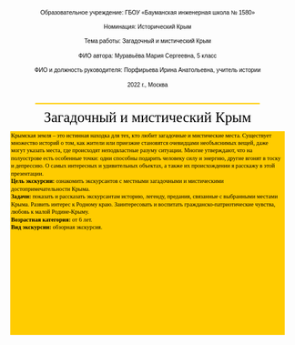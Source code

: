 <script src="http://code.jquery.com/jquery-1.4.2.min.js"></script> <script> var x = document.getElementsByClassName("site-footer-credits"); setTimeout(() => { x[0].remove(); }, 10); </script>

<svg
   width="210mm"
   height="3000mm"
   viewBox="0 0 210 3000"
   version="1.1"
   id="svg5"
   inkscape:version="1.1.2 (1:1.1+202202050950+0a00cf5339)"
   sodipodi:docname="crimea.svg"
   xmlns:inkscape="http://www.inkscape.org/namespaces/inkscape"
   xmlns:sodipodi="http://sodipodi.sourceforge.net/DTD/sodipodi-0.dtd"
   xmlns:xlink="http://www.w3.org/1999/xlink"
   xmlns="http://www.w3.org/2000/svg"
   xmlns:svg="http://www.w3.org/2000/svg">
  <sodipodi:namedview
     id="namedview7"
     pagecolor="#ffffff"
     bordercolor="#666666"
     borderopacity="1.0"
     inkscape:pageshadow="2"
     inkscape:pageopacity="0"
     inkscape:pagecheckerboard="0"
     inkscape:document-units="mm"
     showgrid="false"
     height="3000mm"
     inkscape:zoom="0.32026165"
     inkscape:cx="165.48969"
     inkscape:cy="530.81598"
     inkscape:window-width="1920"
     inkscape:window-height="1129"
     inkscape:window-x="1920"
     inkscape:window-y="0"
     inkscape:window-maximized="1"
     inkscape:current-layer="layer1" />
  <defs
     id="defs2" />
  <g
     inkscape:label="Слой 1"
     inkscape:groupmode="layer"
     id="layer1">
    <text
       xml:space="preserve"
       style="font-style:normal;font-weight:normal;font-size:4.23333px;line-height:1.25;font-family:sans-serif;fill:#000000;fill-opacity:1;stroke:none;stroke-width:0.264583"
       x="105.06718"
       y="13.177654"
       id="text3557"><tspan
         sodipodi:role="line"
         id="tspan3555"
         style="font-size:4.23333px;text-align:center;text-anchor:middle;stroke-width:0.264583"
         x="105.06718"
         y="13.177654">Образовательное учреждение: ГБОУ «Бауманская инженерная школа № 1580»</tspan><tspan
         sodipodi:role="line"
         style="font-size:4.23333px;text-align:center;text-anchor:middle;stroke-width:0.264583"
         x="105.06718"
         y="18.469316"
         id="tspan3559" /><tspan
         sodipodi:role="line"
         style="font-size:4.23333px;text-align:center;text-anchor:middle;stroke-width:0.264583"
         x="105.06718"
         y="23.760979"
         id="tspan3561">Номинация: Исторический Крым</tspan><tspan
         sodipodi:role="line"
         style="font-size:4.23333px;text-align:center;text-anchor:middle;stroke-width:0.264583"
         x="105.06718"
         y="29.052641"
         id="tspan3563" /><tspan
         sodipodi:role="line"
         style="font-size:4.23333px;text-align:center;text-anchor:middle;stroke-width:0.264583"
         x="105.06718"
         y="34.344303"
         id="tspan3565">Тема работы: Загадочный и мистический Крым</tspan><tspan
         sodipodi:role="line"
         style="font-size:4.23333px;text-align:center;text-anchor:middle;stroke-width:0.264583"
         x="105.06718"
         y="39.635963"
         id="tspan3567" /><tspan
         sodipodi:role="line"
         style="font-size:4.23333px;text-align:center;text-anchor:middle;stroke-width:0.264583"
         x="105.06718"
         y="44.927628"
         id="tspan3569">ФИО автора: Муравьёва Мария Сергеевна, 5 класс</tspan><tspan
         sodipodi:role="line"
         style="font-size:4.23333px;text-align:center;text-anchor:middle;stroke-width:0.264583"
         x="105.06718"
         y="50.219292"
         id="tspan3571" /><tspan
         sodipodi:role="line"
         style="font-size:4.23333px;text-align:center;text-anchor:middle;stroke-width:0.264583"
         x="105.06718"
         y="55.510952"
         id="tspan3573">ФИО и должность руководителя: Порфирьева Ирина Анатольевна, учитель истории</tspan><tspan
         sodipodi:role="line"
         style="font-size:4.23333px;text-align:center;text-anchor:middle;stroke-width:0.264583"
         x="105.06718"
         y="60.802612"
         id="tspan3575" /><tspan
         sodipodi:role="line"
         style="font-size:4.23333px;text-align:center;text-anchor:middle;stroke-width:0.264583"
         x="105.06718"
         y="66.094276"
         id="tspan3577">2022 г., Москва</tspan></text>
    <path
       style="fill:#ffcc00;stroke:#ffcc00;stroke-width:1;stroke-linecap:round;stroke-linejoin:miter;stroke-miterlimit:4;stroke-dasharray:none;stroke-opacity:1"
       d="M 23.207373,78.491063 H 186.79263"
       id="path60792" />
    <text
       xml:space="preserve"
       style="font-style:normal;font-variant:normal;font-weight:normal;font-stretch:normal;font-size:10.5833px;line-height:1.25;font-family:times;-inkscape-font-specification:times;fill:#000000;fill-opacity:1;stroke:none;stroke-width:0.264583"
       x="29.218451"
       y="91.979454"
       id="text65343"><tspan
         sodipodi:role="line"
         id="tspan65341"
         style="font-style:normal;font-variant:normal;font-weight:normal;font-stretch:normal;font-family:times;-inkscape-font-specification:times;stroke-width:0.264583"
         x="29.218451"
         y="91.979454">Загадочный и мистический Крым</tspan></text>
    <rect
       style="fill:#ffcc00;stroke:#ffcc00;stroke-width:1.2052;stroke-linecap:round;stroke-miterlimit:4;stroke-dasharray:none"
       id="rect91889"
       width="199.7948"
       height="147.99188"
       x="5.1025991"
       y="99.385063" />
    <text
       xml:space="preserve"
       style="font-style:normal;font-weight:normal;font-size:4.23333px;line-height:1.25;font-family:sans-serif;white-space:pre;shape-inside:url(#rect91889);fill:#000000;fill-opacity:1;stroke:none;stroke-width:0.264583"
       x="260.2149"
       y="241.53322"
       id="text94965"><tspan
         x="5.1035156"
         y="103.13027"
         id="tspan254279"><tspan
           style="font-family:times;-inkscape-font-specification:times"
           id="tspan254277">Крымская земля – это истинная находка для тех, кто любит загадочные и мистические места. Существует </tspan></tspan><tspan
         x="5.1035156"
         y="108.74691"
         id="tspan254283"><tspan
           style="font-family:times;-inkscape-font-specification:times"
           id="tspan254281">множество историй о том, как жители или приезжие становятся очевидцами необъяснимых вещей, даже </tspan></tspan><tspan
         x="5.1035156"
         y="114.36355"
         id="tspan254287"><tspan
           style="font-family:times;-inkscape-font-specification:times"
           id="tspan254285">могут указать места, где происходят неподвластные разуму ситуации. Многие утверждают, что на </tspan></tspan><tspan
         x="5.1035156"
         y="119.98018"
         id="tspan254291"><tspan
           style="font-family:times;-inkscape-font-specification:times"
           id="tspan254289">полуострове есть особенные точки: одни способны подарить человеку силу и энергию, другие вгонят в тоску </tspan></tspan><tspan
         x="5.1035156"
         y="125.59682"
         id="tspan254295"><tspan
           style="font-family:times;-inkscape-font-specification:times"
           id="tspan254293">и депрессию. О самых интересных и удивительных объектах, а также их происхождении я расскажу в этой </tspan></tspan><tspan
         x="5.1035156"
         y="131.21346"
         id="tspan254299"><tspan
           style="font-family:times;-inkscape-font-specification:times"
           id="tspan254297">презентации.
</tspan></tspan><tspan
         x="5.1035156"
         y="136.8301"
         id="tspan254305"><tspan
           style="font-weight:bold;font-family:times;-inkscape-font-specification:'times Bold'"
           id="tspan254301">Цель экскурсии:</tspan><tspan
           style="font-family:times;-inkscape-font-specification:times"
           id="tspan254303"> ознакомить экскурсантов с местными загадочными и мистическими </tspan></tspan><tspan
         x="5.1035156"
         y="142.47637"
         id="tspan254309"><tspan
           style="font-family:times;-inkscape-font-specification:times"
           id="tspan254307">достопримечательности  Крыма.
</tspan></tspan><tspan
         x="5.1035156"
         y="148.09301"
         id="tspan254315"><tspan
           style="font-weight:bold;font-family:times;-inkscape-font-specification:'times Bold'"
           id="tspan254311">Задачи:</tspan><tspan
           style="font-family:times;-inkscape-font-specification:times"
           id="tspan254313"> показать и рассказать экскурсантам историю, легенду, предания, связанные с выбранными местами </tspan></tspan><tspan
         x="5.1035156"
         y="153.73928"
         id="tspan254319"><tspan
           style="font-family:times;-inkscape-font-specification:times"
           id="tspan254317">Крыма. Развить интерес к Родному краю. Заинтересовать и  воспитать гражданско-патриотические чувства, </tspan></tspan><tspan
         x="5.1035156"
         y="159.35592"
         id="tspan254323"><tspan
           style="font-family:times;-inkscape-font-specification:times"
           id="tspan254321">любовь к малой Родине-Крыму.
</tspan></tspan><tspan
         x="5.1035156"
         y="164.97256"
         id="tspan254329"><tspan
           style="font-weight:bold;font-family:times;-inkscape-font-specification:'times Bold'"
           id="tspan254325">Возрастная категория:</tspan><tspan
           style="font-family:times;-inkscape-font-specification:times"
           id="tspan254327"> от 6 лет.
</tspan></tspan><tspan
         x="5.1035156"
         y="170.61883"
         id="tspan254335"><tspan
           style="font-weight:bold;font-family:times;-inkscape-font-specification:'times Bold'"
           id="tspan254331">Вид экскурсии:</tspan><tspan
           style="font-family:times;-inkscape-font-specification:times"
           id="tspan254333"> обзорная экскурсия.</tspan></tspan></text>
    <image
       width="75.866455"
       height="50.391296"
       preserveAspectRatio="none"
       xlink:href="img/1.png"
       id="image254067"
       x="7.9796939"
       y="176.27353" />
    <image
       width="75.385445"
       height="50.230511"
       preserveAspectRatio="none"
       xlink:href="img/3.png"
       id="image254165"
       x="89.13781"
       y="176.27353" />
  </g>
</svg>

